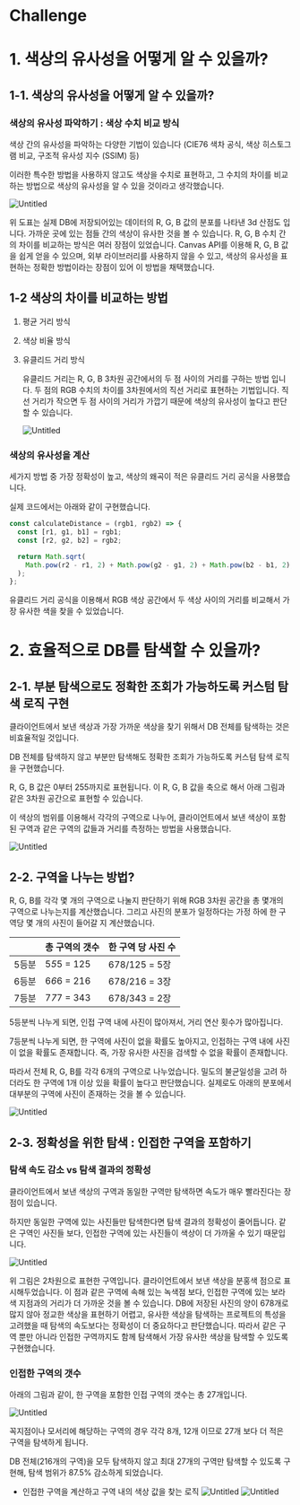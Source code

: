# Challenge

# 1. 색상의 유사성을 어떻게 알 수 있을까?

## 1-1. 색상의 유사성을 어떻게 알 수 있을까?

### 색상의 유사성 파악하기 : 색상 수치 비교 방식

색상 간의 유사성을 파악하는 다양한 기법이 있습니다 (CIE76 색차 공식, 색상 히스토그램 비교, 구조적 유사성 지수 (SSIM) 등)

이러한 특수한 방법을 사용하지 않고도 색상을 수치로 표현하고, 그 수치의 차이를 비교하는 방법으로 색상의 유사성을 알 수 있을 것이라고 생각했습니다.

![Untitled](https://prod-files-secure.s3.us-west-2.amazonaws.com/a499d1d5-780e-48e4-b285-a43f40cdb1e5/a3cf9df9-7375-4c91-93bd-078d68f9e8e3/Untitled.png)

위 도표는 실제 DB에 저장되어있는 데이터의 R, G, B 값의 분포를 나타낸 3d 산점도 입니다. 가까운 곳에 있는 점들 간의 색상이 유사한 것을 볼 수 있습니다. R, G, B 수치 간의 차이를 비교하는 방식은 여러 장점이 있었습니다. Canvas API를 이용해 R, G, B 값을 쉽게 얻을 수 있으며, 외부 라이브러리를 사용하지 않을 수 있고, 색상의 유사성을 표현하는 정확한 방법이라는 장점이 있어 이 방법을 채택했습니다.

## 1-2 색상의 차이를 비교하는 방법

1. 평균 거리 방식
2. 색상 비율 방식
3. 유클리드 거리 방식

   유클리드 거리는 R, G, B 3차원 공간에서의 두 점 사이의 거리를 구하는 방법 입니다. 두 점의 RGB 수치의 차이를 3차원에서의 직선 거리로 표현하는 기법입니다. 직선 거리가 작으면 두 점 사이의 거리가 가깝기 때문에 색상의 유사성이 높다고 판단할 수 있습니다.

   ![Untitled](https://prod-files-secure.s3.us-west-2.amazonaws.com/a499d1d5-780e-48e4-b285-a43f40cdb1e5/5625bbfd-4825-4e83-a6c7-0bc6ded230a1/Untitled.png)

### 색상의 유사성을 계산

세가지 방법 중 가장 정확성이 높고, 색상의 왜곡이 적은 유클리드 거리 공식을 사용했습니다.

실제 코드에서는 아래와 같이 구현했습니다.

```jsx
const calculateDistance = (rgb1, rgb2) => {
  const [r1, g1, b1] = rgb1;
  const [r2, g2, b2] = rgb2;

  return Math.sqrt(
    Math.pow(r2 - r1, 2) + Math.pow(g2 - g1, 2) + Math.pow(b2 - b1, 2),
  );
};
```

유클리드 거리 공식을 이용해서 RGB 색상 공간에서 두 색상 사이의 거리를 비교해서 가장 유사한 색을 찾을 수 있었습니다.

# 2. 효율적으로 DB를 탐색할 수 있을까?

## 2-1. 부분 탐색으로도 정확한 조회가 가능하도록 커스텀 탐색 로직 구현

클라이언트에서 보낸 색상과 가장 가까운 색상을 찾기 위해서 DB 전체를 탐색하는 것은 비효율적일 것입니다.

DB 전체를 탐색하지 않고 부분만 탐색해도 정확한 조회가 가능하도록 커스텀 탐색 로직을 구현했습니다.

R, G, B 값은 0부터 255까지로 표현됩니다. 이 R, G, B 값을 축으로 해서 아래 그림과 같은 3차원 공간으로 표현할 수 있습니다.

이 색상의 범위를 이용해서 각각의 구역으로 나누어, 클라이언트에서 보낸 색상이 포함된 구역과 같은 구역의 값들과 거리를 측정하는 방법을 사용했습니다.

![Untitled](https://prod-files-secure.s3.us-west-2.amazonaws.com/a499d1d5-780e-48e4-b285-a43f40cdb1e5/8a1a73de-1c89-41f1-a31c-81f2196d90ec/Untitled.png)

## 2-2. 구역을 나누는 방법?

R, G, B를 각각 몇 개의 구역으로 나눌지 판단하기 위해 RGB 3차원 공간을 총 몇개의 구역으로 나누는지를 계산했습니다. 그리고 사진의 분포가 일정하다는 가정 하에 한 구역당 몇 개의 사진이 들어갈 지 계산했습니다.

|       | 총 구역의 갯수 | 한 구역 당 사진 수 |
| ----- | -------------- | ------------------ |
| 5등분 | 5*5*5 = 125    | 678/125 = 5장      |
| 6등분 | 6*6*6 = 216    | 678/216 = 3장      |
| 7등분 | 7*7*7 = 343    | 678/343 = 2장      |

5등분씩 나누게 되면, 인접 구역 내에 사진이 많아져서, 거리 연산 횟수가 많아집니다.

7등분씩 나누게 되면, 한 구역에 사진이 없을 확률도 높아지고, 인접하는 구역 내에 사진이 없을 확률도 존재합니다. 즉, 가장 유사한 사진을 검색할 수 없을 확률이 존재합니다.

따라서 전체 R, G, B를 각각 6개의 구역으로 나누었습니다. 밀도의 불균일성을 고려 하더라도 한 구역에 1개 이상 있을 확률이 높다고 판단했습니다. 실제로도 아래의 분포에서 대부분의 구역에 사진이 존재하는 것을 볼 수 있습니다.

![Untitled](https://prod-files-secure.s3.us-west-2.amazonaws.com/a499d1d5-780e-48e4-b285-a43f40cdb1e5/a3cf9df9-7375-4c91-93bd-078d68f9e8e3/Untitled.png)

## 2-3. 정확성을 위한 탐색 : 인접한 구역을 포함하기

### 탐색 속도 감소 vs 탐색 결과의 정확성

클라이언트에서 보낸 색상의 구역과 동일한 구역만 탐색하면 속도가 매우 빨라진다는 장점이 있습니다.

하지만 동일한 구역에 있는 사진들만 탐색한다면 탐색 결과의 정확성이 줄어듭니다.
같은 구역인 사진들 보다, 인접한 구역에 있는 사진들이 색상이 더 가까울 수 있기 때문입니다.

![Untitled](https://prod-files-secure.s3.us-west-2.amazonaws.com/a499d1d5-780e-48e4-b285-a43f40cdb1e5/880e9f58-b404-48ad-8e52-7ffa2b903fcb/Untitled.png)

위 그림은 2차원으로 표현한 구역입니다. 클라이언트에서 보낸 색상을 분홍색 점으로 표시해두었습니다. 이 점과 같은 구역에 속해 있는 녹색점 보다, 인접한 구역에 있는 보라색 지점과의 거리가 더 가까운 것을 볼 수 있습니다. DB에 저장된 사진의 양이 678개로 많지 않아 정교한 색상을 표현하기 어렵고, 유사한 색상을 탐색하는 프로젝트의 특성을 고려했을 때 탐색의 속도보다는 정확성이 더 중요하다고 판단했습니다. 따라서 같은 구역 뿐만 아니라 인접한 구역까지도 함께 탐색해서 가장 유사한 색상을 탐색할 수 있도록 구현했습니다.

### 인접한 구역의 갯수

아래의 그림과 같이, 한 구역을 포함한 인접 구역의 갯수는 총 27개입니다.

![Untitled](https://prod-files-secure.s3.us-west-2.amazonaws.com/a499d1d5-780e-48e4-b285-a43f40cdb1e5/42c8b137-ac4a-4dc3-b2a5-bd78195be4d0/Untitled.png)

꼭지점이나 모서리에 해당하는 구역의 경우 각각 8개, 12개 이므로 27개 보다 더 적은 구역을 탐색하게 됩니다.

DB 전체(216개의 구역)을 모두 탐색하지 않고 최대 27개의 구역만 탐색할 수 있도록 구현해, 탐색 범위가 87.5% 감소하게 되었습니다.

- 인접한 구역을 계산하고 구역 내의 색상 값을 찾는 로직
  ![Untitled](https://prod-files-secure.s3.us-west-2.amazonaws.com/a499d1d5-780e-48e4-b285-a43f40cdb1e5/934e8c21-c705-4842-9adf-2d0f0088a1d5/Untitled.png)
  ![Untitled](https://prod-files-secure.s3.us-west-2.amazonaws.com/a499d1d5-780e-48e4-b285-a43f40cdb1e5/b9b96be5-1bee-481f-a57e-66663561c46b/Untitled.png)
